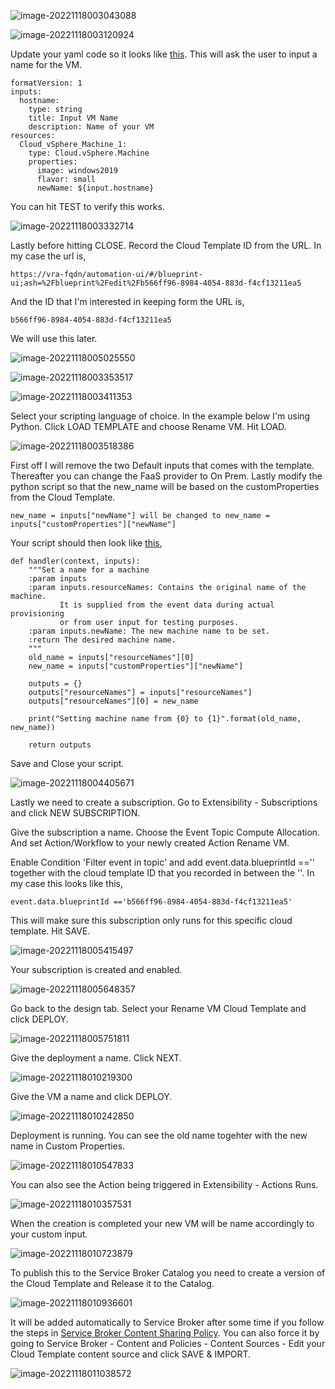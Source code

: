 ![image-20221118003043088](./assets/images/subscriptions/image-20221118003043088.png)

![image-20221118003120924](./assets/images/subscriptions/image-20221118003120924.png)

Update your yaml code so it looks like [this](https://github.com/larols/vmware-aria/blob/main/aria-automation/assets/yaml/Rename%20VM.yaml). This will ask the user to input a name for the VM.

```
formatVersion: 1
inputs:
  hostname:
    type: string
    title: Input VM Name
    description: Name of your VM
resources:
  Cloud_vSphere_Machine_1:
    type: Cloud.vSphere.Machine
    properties:
      image: windows2019
      flavor: small
      newName: ${input.hostname}
```

You can hit TEST to verify this works.

![image-20221118003332714](./assets/images/subscriptions/image-20221118003332714.png)

Lastly before hitting CLOSE. Record the Cloud Template ID from the URL. In my case the url is,

```
https://vra-fqdn/automation-ui/#/blueprint-ui;ash=%2Fblueprint%2Fedit%2Fb566ff96-8984-4054-883d-f4cf13211ea5
```

And the ID that I'm interested in keeping form the URL is,

```
b566ff96-8984-4054-883d-f4cf13211ea5
```

We will use this later.

![image-20221118005025550](./assets/images/subscriptions/image-20221118005025550.png)



![image-20221118003353517](./assets/images/subscriptions/image-20221118003353517.png)

![image-20221118003411353](./assets/images/subscriptions/image-20221118003411353.png)

Select your scripting language of choice. In the example below I'm using Python. Click LOAD TEMPLATE and choose Rename VM. Hit LOAD.

![image-20221118003518386](./assets/images/subscriptions/image-20221118003518386.png)

First off I will remove the two Default inputs that comes with the template. Thereafter you can change the FaaS provider to On Prem. Lastly modify the python script so that the new_name will be based on the customProperties from the Cloud Template. 

```
new_name = inputs["newName"] will be changed to new_name = inputs["customProperties"]["newName"]
```

Your script should then look like [this](https://github.com/larols/vmware-aria/blob/main/aria-automation/assets/python/RenameVM.py),

```
def handler(context, inputs):
    """Set a name for a machine
    :param inputs
    :param inputs.resourceNames: Contains the original name of the machine.
           It is supplied from the event data during actual provisioning
           or from user input for testing purposes.
    :param inputs.newName: The new machine name to be set.
    :return The desired machine name.
    """
    old_name = inputs["resourceNames"][0]
    new_name = inputs["customProperties"]["newName"]

    outputs = {}
    outputs["resourceNames"] = inputs["resourceNames"]
    outputs["resourceNames"][0] = new_name

    print("Setting machine name from {0} to {1}".format(old_name, new_name))

    return outputs
```

Save and Close your script.

![image-20221118004405671](./assets/images/subscriptions/image-20221118004405671.png)

Lastly we need to create a subscription. Go to Extensibility - Subscriptions and click NEW SUBSCRIPTION. 

Give the subscription a name. Choose the Event Topic Compute Allocation. And set Action/Workflow to your newly created Action Rename VM.

Enable Condition 'Filter event in topic' and add event.data.blueprintId =='' together with the cloud template ID that you recorded in between the ''. In my case this looks like this,

```
event.data.blueprintId =='b566ff96-8984-4054-883d-f4cf13211ea5'
```

This will make sure this subscription only runs for this specific cloud template. Hit SAVE.

![image-20221118005415497](./assets/images/subscriptions/image-20221118005415497.png)

Your subscription is created and enabled.

![image-20221118005648357](./assets/images/subscriptions/image-20221118005648357.png)

Go back to the design tab. Select your Rename VM Cloud Template and click DEPLOY.

![image-20221118005751811](./assets/images/subscriptions/image-20221118005751811.png)

Give the deployment a name. Click NEXT.

![image-20221118010219300](./assets/images/subscriptions/image-20221118010219300.png)

Give the VM a name and click DEPLOY.

![image-20221118010242850](./assets/images/subscriptions/image-20221118010242850.png)

Deployment is running. You can see the old name togehter with the new name in Custom Properties.

![image-20221118010547833](./assets/images/subscriptions/image-20221118010547833.png)

You can also see the Action being triggered in Extensibility - Actions Runs.

![image-20221118010357531](./assets/images/subscriptions/image-20221118010357531.png)

When the creation is completed your new VM will be name accordingly to your custom input. 

![image-20221118010723879](./assets/images/subscriptions/image-20221118010723879.png)

To publish this to the Service Broker Catalog you need to create a version of the Cloud Template and Release it to the Catalog.

![image-20221118010936601](./assets/images/subscriptions/image-20221118010936601.png)

It will be added automatically to Service Broker after some time if you follow the steps in [Service Broker Content Sharing Policy](/aria-automation/servicebroker.md). You can also force it by going to Service Broker - Content and Policies - Content Sources - Edit your Cloud Template content source and click SAVE & IMPORT.

![image-20221118011038572](./assets/images/subscriptions/image-20221118011038572.png)